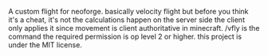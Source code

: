 A custom flight for neoforge.
basically velocity flight but before you think it's a cheat, it's not the calculations happen on the server side the client only applies it since movement is client authoritative in minecraft.
/vfly is the command
the required permission is op level 2 or higher.
this project is under the MIT license.